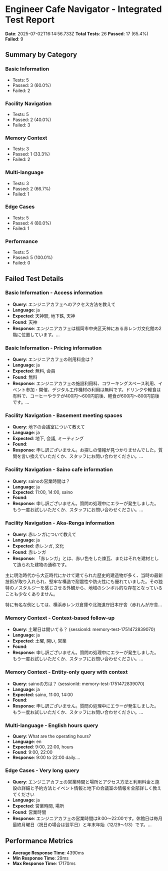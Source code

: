 # Engineer Cafe Navigator - Integrated Test Report

**Date**: 2025-07-02T16:14:56.733Z
**Total Tests**: 26
**Passed**: 17 (65.4%)
**Failed**: 9

## Summary by Category

### Basic Information
- Tests: 5
- Passed: 3 (60.0%)
- Failed: 2

### Facility Navigation
- Tests: 5
- Passed: 2 (40.0%)
- Failed: 3

### Memory Context
- Tests: 3
- Passed: 1 (33.3%)
- Failed: 2

### Multi-language
- Tests: 3
- Passed: 2 (66.7%)
- Failed: 1

### Edge Cases
- Tests: 5
- Passed: 4 (80.0%)
- Failed: 1

### Performance
- Tests: 5
- Passed: 5 (100.0%)
- Failed: 0

## Failed Test Details

### Basic Information - Access information
- **Query**: エンジニアカフェへのアクセス方法を教えて
- **Language**: ja
- **Expected**: 天神駅, 地下鉄, 天神
- **Found**: 天神
- **Response**: エンジニアカフェは福岡市中央区天神にある赤レンガ文化館の2階に位置しています。...

### Basic Information - Pricing information
- **Query**: エンジニアカフェの利用料金は？
- **Language**: ja
- **Expected**: 無料, 会員
- **Found**: 無料
- **Response**: エンジニアカフェの施設利用料、コワーキングスペース利用、イベント参加・開催、デジタル工作機材の利用は無料です。ドリンクや軽食は有料で、コーヒーやラテが400円〜600円前後、軽食が600円〜800円前後です。...

### Facility Navigation - Basement meeting spaces
- **Query**: 地下の会議室について教えて
- **Language**: ja
- **Expected**: 地下, 会議, ミーティング
- **Found**: 
- **Response**: 申し訳ございません。お探しの情報が見つかりませんでした。質問を言い換えていただくか、スタッフにお問い合わせください。...

### Facility Navigation - Saino cafe information
- **Query**: sainoの営業時間は？
- **Language**: ja
- **Expected**: 11:00, 14:00, saino
- **Found**: 
- **Response**: 申し訳ございません。質問の処理中にエラーが発生しました。もう一度お試しいただくか、スタッフにお問い合わせください。...

### Facility Navigation - Aka-Renga information
- **Query**: 赤レンガについて教えて
- **Language**: ja
- **Expected**: 赤レンガ, 文化
- **Found**: 赤レンガ
- **Response**: 「赤レンガ」とは、赤い色をした煉瓦、またはそれを建材として造られた建物の通称です。

主に明治時代から大正時代にかけて建てられた歴史的建造物が多く、当時の最新技術が取り入れられ、堅牢な構造で耐震性や防火性にも優れていました。その独特のノスタルジーを感じさせる外観から、地域のシンボル的な存在となっていることも少なくありません。

特に有名な例としては、横浜赤レンガ倉庫や北海道庁旧本庁舎（赤れんが庁舎...

### Memory Context - Context-based follow-up
- **Query**: 土曜日は開いてる？ (sessionId: memory-test-1751472839070)
- **Language**: ja
- **Expected**: 土曜, 開い, 営業
- **Found**: 
- **Response**: 申し訳ございません。質問の処理中にエラーが発生しました。もう一度お試しいただくか、スタッフにお問い合わせください。...

### Memory Context - Entity-only query with context
- **Query**: sainoの方は？ (sessionId: memory-test-1751472839070)
- **Language**: ja
- **Expected**: saino, 11:00, 14:00
- **Found**: 
- **Response**: 申し訳ございません。質問の処理中にエラーが発生しました。もう一度お試しいただくか、スタッフにお問い合わせください。...

### Multi-language - English hours query
- **Query**: What are the operating hours?
- **Language**: en
- **Expected**: 9:00, 22:00, hours
- **Found**: 9:00, 22:00
- **Response**: 9:00 to 22:00 daily....

### Edge Cases - Very long query
- **Query**: エンジニアカフェの営業時間と場所とアクセス方法と利用料金と施設の詳細と予約方法とイベント情報と地下の会議室の情報を全部詳しく教えてください
- **Language**: ja
- **Expected**: 営業時間, 場所
- **Found**: 営業時間
- **Response**: エンジニアカフェの営業時間は9:00〜22:00です。休館日は毎月最終月曜日（祝日の場合は翌平日）と年末年始（12/29〜1/3）です。...

## Performance Metrics

- **Average Response Time**: 4390ms
- **Min Response Time**: 29ms
- **Max Response Time**: 17170ms
